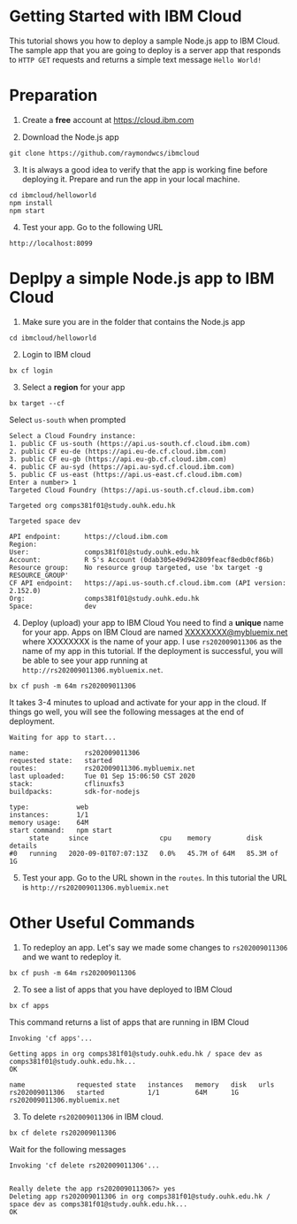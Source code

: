 # Getting Started with IBM Cloud
This tutorial shows you how to deploy a sample Node.js app to IBM Cloud.  The sample app that you are going to deploy is a server app that responds to `HTTP GET` requests and returns a simple text message `Hello World!`

# Preparation
1. Create a **free** account at https://cloud.ibm.com

2. Download the Node.js app
```
git clone https://github.com/raymondwcs/ibmcloud
```
3. It is always a good idea to verify that the app is working fine before deploying it.  Prepare and run the app in your local machine.
```
cd ibmcloud/helloworld
npm install
npm start
```
4. Test your app.  Go to the following URL
```
http://localhost:8099
```

# Deplpy a simple Node.js app to IBM Cloud
1. Make sure you are in the folder that contains the Node.js app
```
cd ibmcloud/helloworld
```
2. Login to IBM cloud
```
bx cf login
```
3. Select a **region** for your app
```
bx target --cf
```
Select `us-south` when prompted
```
Select a Cloud Foundry instance:
1. public CF us-south (https://api.us-south.cf.cloud.ibm.com)
2. public CF eu-de (https://api.eu-de.cf.cloud.ibm.com)
3. public CF eu-gb (https://api.eu-gb.cf.cloud.ibm.com)
4. public CF au-syd (https://api.au-syd.cf.cloud.ibm.com)
5. public CF us-east (https://api.us-east.cf.cloud.ibm.com)
Enter a number> 1
Targeted Cloud Foundry (https://api.us-south.cf.cloud.ibm.com)

Targeted org comps381f01@study.ouhk.edu.hk

Targeted space dev
                  
API endpoint:      https://cloud.ibm.com   
Region:               
User:              comps381f01@study.ouhk.edu.hk   
Account:           R S's Account (0dab305e49d942809feacf8edb0cf86b)   
Resource group:    No resource group targeted, use 'bx target -g RESOURCE_GROUP'   
CF API endpoint:   https://api.us-south.cf.cloud.ibm.com (API version: 2.152.0)   
Org:               comps381f01@study.ouhk.edu.hk   
Space:             dev  
```
4. Deploy (upload) your app to IBM Cloud
You need to find a **unique** name for your app.  Apps on IBM Cloud are named XXXXXXXX@mybluemix.net where XXXXXXXX is the name of your app.
I use `rs202009011306` as the name of my app in this tutorial.  If the deployment is successful, you will be able to see your app running at `http://rs202009011306.mybluemix.net`.
```
bx cf push -m 64m rs202009011306
```
It takes 3-4 minutes to upload and activate for your app in the cloud.  If things go well, you will see the following messages at the end of deployment.
```
Waiting for app to start...

name:              rs202009011306
requested state:   started
routes:            rs202009011306.mybluemix.net
last uploaded:     Tue 01 Sep 15:06:50 CST 2020
stack:             cflinuxfs3
buildpacks:        sdk-for-nodejs

type:            web
instances:       1/1
memory usage:    64M
start command:   npm start
     state     since                  cpu    memory         disk          details
#0   running   2020-09-01T07:07:13Z   0.0%   45.7M of 64M   85.3M of 1G   
```
5. Test your app.  Go to the URL shown in the `routes`.  In this tutorial the URL is `http://rs202009011306.mybluemix.net`

# Other Useful Commands
1. To redeploy an app.  Let's say we made some changes to `rs202009011306` and we want to redeploy it.
```
bx cf push -m 64m rs202009011306
```
2. To see a list of apps that you have deployed to IBM Cloud
```
bx cf apps
```
This command returns a list of apps that are running in IBM Cloud
```
Invoking 'cf apps'...

Getting apps in org comps381f01@study.ouhk.edu.hk / space dev as comps381f01@study.ouhk.edu.hk...
OK

name             requested state   instances   memory   disk   urls
rs202009011306   started           1/1         64M      1G     rs202009011306.mybluemix.net
```
3. To delete `rs202009011306` in IBM cloud.
```
bx cf delete rs202009011306
```
Wait for the following messages
```
Invoking 'cf delete rs202009011306'...


Really delete the app rs202009011306?> yes
Deleting app rs202009011306 in org comps381f01@study.ouhk.edu.hk / space dev as comps381f01@study.ouhk.edu.hk...
OK
```

